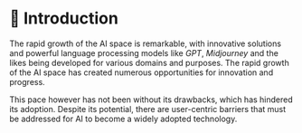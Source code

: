 # 🧠 Introduction

The rapid growth of the AI space is remarkable, with innovative solutions and powerful language processing models like _GPT_, _Midjourney_ and the likes being developed for various domains and purposes. The rapid growth of the AI space has created numerous opportunities for innovation and progress.

This pace however has not been without its drawbacks, which has hindered its adoption. Despite its potential, there are user-centric barriers that must be addressed for AI to become a widely adopted technology.
